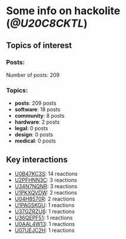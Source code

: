 # Some info on hackolite (_@U20C8CKTL_)


## Topics of interest

### Posts: 

Number of posts: 209

### Topics:

* __posts__: 209 posts
* __software__: 18 posts
* __community__: 8 posts
* __hardware__: 2 posts
* __legal__: 0 posts
* __design__: 0 posts
* __medical__: 0 posts

## Key interactions 

* [U0B47KC3S](./U0B47KC3S.md): 14 reactions
* [U2PFHNN3C](./U2PFHNN3C.md): 3 reactions
* [U34N7NQNR](./U34N7NQNR.md): 3 reactions
* [U1PKXQVDW](./U1PKXQVDW.md): 2 reactions
* [U04H8570R](./U04H8570R.md): 2 reactions
* [U1PAGSKGU](./U1PAGSKGU.md): 1 reactions
* [U37GZRZU6](./U37GZRZU6.md): 1 reactions
* [U36QEPF51](./U36QEPF51.md): 1 reactions
* [U0AAL4W13](./U0AAL4W13.md): 1 reactions
* [U07UEJC2H](./U07UEJC2H.md): 1 reactions
